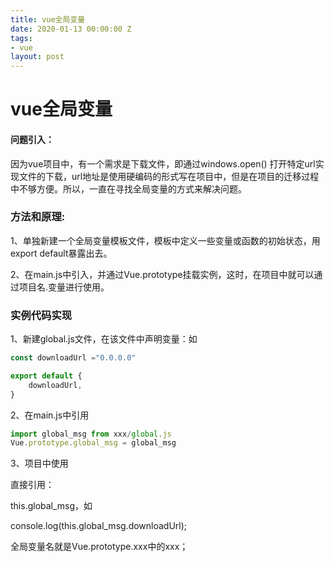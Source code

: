 ```yaml
---
title: vue全局变量
date: 2020-01-13 00:00:00 Z
tags:
- vue
layout: post
---
```


# vue全局变量



#### 问题引入：

因为vue项目中，有一个需求是下载文件，即通过windows.open() 打开特定url实现文件的下载，url地址是使用硬编码的形式写在项目中，但是在项目的迁移过程中不够方便。所以，一直在寻找全局变量的方式来解决问题。

### 方法和原理:

1、单独新建一个全局变量模板文件，模板中定义一些变量或函数的初始状态，用export default暴露出去。

2、在main.js中引入，并通过Vue.prototype挂载实例，这时，在项目中就可以通过项目名.变量进行使用。



### 实例代码实现

1、新建global.js文件，在该文件中声明变量：如

```javascript
const downloadUrl ="0.0.0.0"

export default {
    downloadUrl,
}
```

2、在main.js中引用

```javascript
import global_msg from xxx/global.js
Vue.prototype.global_msg = global_msg

```

3、项目中使用

直接引用：

this.global_msg，如

console.log(this.global_msg.downloadUrl);

全局变量名就是Vue.prototype.xxx中的xxx；